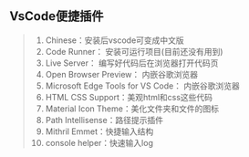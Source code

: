 ## VsCode便捷插件

> 1. Chinese：安装后vscode可变成中文版
> 2. Code Runner： 安装可运行项目(目前还没有用到)
> 3. Live Server： 编写好代码后在浏览器打开代码页
> 4. Open Browser Preview： 内嵌谷歌浏览器
> 5. Microsoft Edge Tools for VS Code： 内嵌谷歌浏览器
> 6. HTML CSS Support：美观html和css这些代码
> 7. Material Icon Theme：美化文件夹和文件的图标
> 8. Path Intellisense：路径提示插件
> 9. Mithril Emmet：快捷输入结构
> 10. console helper：快速输入log